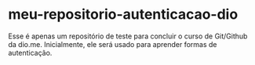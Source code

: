 # meu-repositorio-autenticacao-dio
Esse é apenas um repositório de teste para concluir o curso de Git/Github da dio.me. Inicialmente, ele será usado para aprender formas de autenticação.
